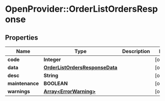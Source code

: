 # OpenProvider::OrderListOrdersResponse

## Properties
Name | Type | Description | Notes
------------ | ------------- | ------------- | -------------
**code** | **Integer** |  | [optional] 
**data** | [**OrderListOrdersResponseData**](OrderListOrdersResponseData.md) |  | [optional] 
**desc** | **String** |  | [optional] 
**maintenance** | **BOOLEAN** |  | [optional] 
**warnings** | [**Array&lt;ErrorWarning&gt;**](ErrorWarning.md) |  | [optional] 

